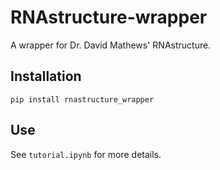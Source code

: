 # RNAstructure-wrapper

A wrapper for Dr. David Mathews' RNAstructure. 

## Installation
```
pip install rnastructure_wrapper
```

## Use

See `tutorial.ipynb` for more details. 
